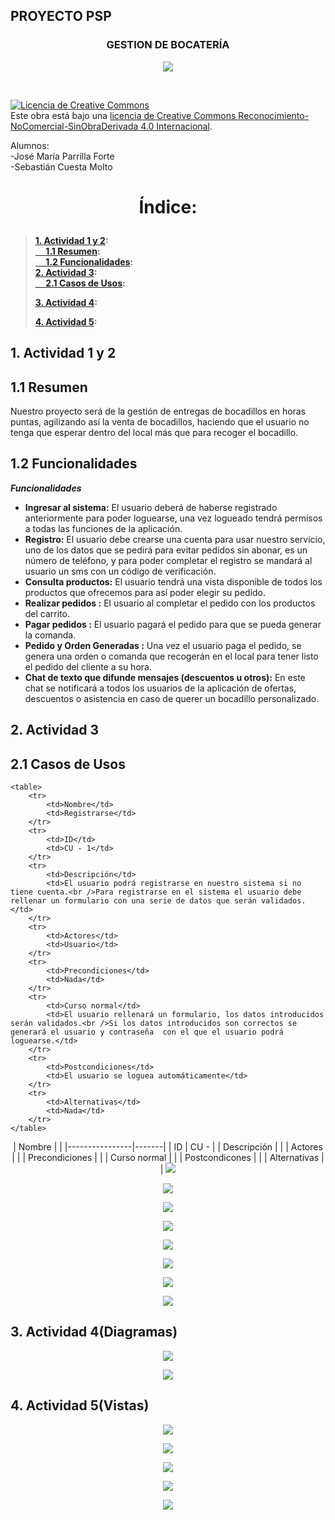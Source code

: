 ## PROYECTO PSP
### <p align="center"><b>GESTION DE BOCATERÍA</b></p>
<p align="center">
<img src="/recursos/bocateriaFotoP.png"/>
</p><br/>
<p>
<a rel="license" href="http://creativecommons.org/licenses/by-nc-nd/4.0/"><img alt="Licencia de Creative Commons" style="border-width:0" src="https://i.creativecommons.org/l/by-nc-nd/4.0/88x31.png" /></a><br />Este obra está bajo una <a rel="license" href="http://creativecommons.org/licenses/by-nc-nd/4.0/">licencia de Creative Commons Reconocimiento-NoComercial-SinObraDerivada 4.0 Internacional</a>.</p>

<p>Alumnos: <br>
  -José María Parrilla Forte</br>
  -Sebastián Cuesta Molto</p>

# <p align="center"><b>Índice:</b></br>
> **[1. Actividad 1 y 2](#1):**<br>
> **[&nbsp;&nbsp;&nbsp;&nbsp;  1.1 Resumen](#2):**<br>
> **[&nbsp;&nbsp;&nbsp;&nbsp;  1.2 Funcionalidades](#3):**<br>
> **[2. Actividad 3](#4):**<br>
> **[&nbsp;&nbsp;&nbsp;&nbsp;  2.1 Casos de Usos](#5):**<br></p>
> **[3. Actividad 4](#6):**<br></p>
> **[4. Actividad 5](#7):**<br></p>

<a name="8"></a>

<a name="1"></a>
## 1. Actividad 1 y 2
<a name="2"></a>
##  1.1 Resumen
Nuestro proyecto será de la gestión de entregas de bocadillos en horas puntas, agilizando así la venta de bocadillos, haciendo que el usuario no tenga que esperar dentro del local más que para recoger el bocadillo.

<a name="3"></a>
##  1.2 Funcionalidades
***Funcionalidades***
- **Ingresar al sistema:** El usuario deberá de haberse registrado anteriormente para poder loguearse, una vez logueado tendrá permisos a todas las funciones de la aplicación.
- **Registro:** El usuario debe crearse una cuenta para usar nuestro servicio, uno de los datos que se pedirá para evitar pedidos sin abonar, es un número de teléfono, y para poder completar el registro se mandará al usuario un sms con un código de verificación.
- **Consulta productos:** El usuario tendrá una vista disponible de todos los productos que ofrecemos para así poder elegir su pedido.
- **Realizar pedidos :** El usuario al completar el pedido con los productos del carrito.
- **Pagar pedidos :** El usuario pagará el pedido para que se pueda generar la comanda.
- **Pedido y Orden Generadas :** Una vez el usuario paga el pedido, se genera una orden o comanda que recogerán en el local para tener listo el pedido del cliente a su hora.
- **Chat de texto que difunde mensajes (descuentos u otros):** En este chat se notificará a todos los usuarios de la aplicación de ofertas, descuentos o asistencia en caso de querer un bocadillo personalizado.
<a name="4"></a>
## 2. Actividad 3
<a name="5"></a>
## 2.1 Casos de Usos


	<table>
		<tr>
			<td>Nombre</td>
			<td>Registrarse</td>
		</tr>
		<tr>
			<td>ID</td>
			<td>CU - 1</td>
		</tr>
		<tr>
			<td>Descripción</td>
			<td>El usuario podrá registrarse en nuestro sistema si no tiene cuenta.<br />Para registrarse en el sistema el usuario debe rellenar un formulario con una serie de datos que serán validados.</td>
		</tr>
		<tr>
			<td>Actores</td>
			<td>Usuario</td>
		</tr>
		<tr>
			<td>Precondiciones</td>
			<td>Nada</td>
		</tr>
		<tr>
			<td>Curso normal</td>
			<td>El usuario rellenará un formulario, los datos introducidos serán validados.<br />Si los datos introducidos son correctos se generará el usuario y contraseña  con el que el usuario podrá loguearse.</td>
		</tr>
		<tr>
			<td>Postcondiciones</td>
			<td>El usuario se loguea automáticamente</td>
		</tr>
		<tr>
			<td>Alternativas</td>
			<td>Nada</td>
		</tr>
	</table>

<p align="center">
| Nombre         |       |
|----------------|-------|
| ID             | CU -  |
| Descripción    |       |
| Actores        |       |
| Precondiciones |       |
| Curso normal   |       |
| Postcondicones |       |
| Alternativas   |       |
<img src="/recursos/diagramaCU.PNG"/>
</p>
<p align="center">
<img src="/recursos/cu1.PNG"/>
</p>
<p align="center">
<img src="/recursos/cu2.PNG"/>
</p>
<p align="center">
<img src="/recursos/cu3.PNG"/>
</p>
<p align="center">
<img src="/recursos/cu4.PNG"/>
</p>
<p align="center">
<img src="/recursos/cu5.PNG"/>
</p>
<p align="center">
<img src="/recursos/cu6.PNG"/>
</p>
<p align="center">
<img src="/recursos/cu7.PNG"/>
</p>

<a name="6"></a>
## 3. Actividad 4(Diagramas)

<p align="center">
<img src="/recursos/digramaModelo.PNG"/>
</p>
<p align="center">
<img src="/recursos/diagramaEntidadRelacion.PNG"/>
</p>

<a name="3"></a>
## 4. Actividad 5(Vistas)
<p align="center">
<img src="/recursos/viewMain.png"/>
</p>
<p align="center">
<img src="/recursos/Cart.png"/>
</p>
<p align="center">
<img src="/recursos/viewRegister.png"/>
</p>
<p align="center">
<img src="/recursos/AdministratorSandwichRegister.png"/>
</p>
<p align="center">
<img src="/recursos/viewChat.png"/>
</p>

